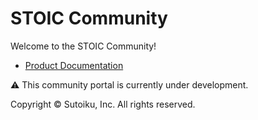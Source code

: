 # STOIC Community

Welcome to the STOIC Community!

- [Product Documentation](../../discussions/categories/documentation)

⚠️ This community portal is currently under development.

Copyright © Sutoiku, Inc. All rights reserved.
